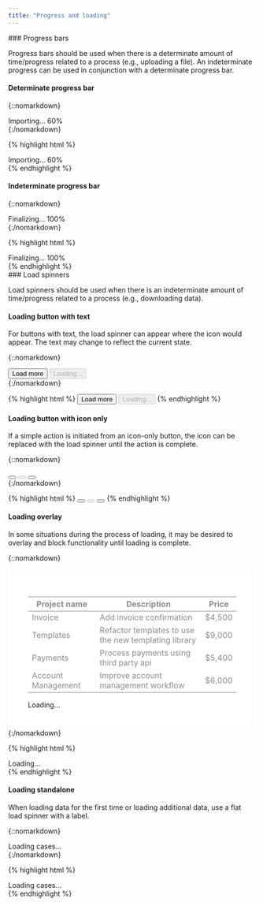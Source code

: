 ```yaml
---
title: "Progress and loading"
---
```


<div class="pl-pattern">
### Progress bars

Progress bars should be used when there is a determinate amount of time/progress related to a process (e.g., uploading a file). An indeterminate progress can be used in conjunction with a determinate progress bar.

#### Determinate progress bar

{::nomarkdown}
<div class="pl-preview">
<div style="max-width: 200px;">
    <div class="progress-label">
        Importing...
        <span id="exampleProgressBarValue" class="pull-right text-muted">60%</span>
    </div>
    <div class="progress">
      <div id="exampleProgressBar" class="progress-bar" role="progressbar" aria-valuenow="60" aria-valuemin="0" aria-valuemax="100" style="width: 60%;">
      </div>
    </div>
</div>
</div>
{:/nomarkdown}

{% highlight html %}
<div class="progress-labels">
    Importing...
    <span id="exampleProgressBarValue" class="pull-right text-muted">60%</span>
</div>
<div class="progress">
    <div id="exampleProgressBar" class="progress-bar" role="progressbar" aria-valuenow="60" aria-valuemin="0" aria-valuemax="100" style="width: 60%;">
    </div>
</div>
{% endhighlight %}

#### Indeterminate progress bar

{::nomarkdown}
<div class="pl-preview">
<div style="max-width: 200px;">
    <div class="progress-label">
        Finalizing...
        <span id="exampleProgressBarValue" class="pull-right text-muted">100%</span>
    </div>
    <div class="progress">
      <div class="progress-bar progress-bar-striped active" role="progressbar" aria-valuenow="100" aria-valuemin="0" aria-valuemax="100" style="width: 100%;">
      </div>
    </div>
</div>
</div>
{:/nomarkdown}


{% highlight html %}
<div class="progress-label">
    Finalizing...
    <span id="exampleProgressBarValue" class="pull-right text-muted">100%</span>
</div>
<div class="progress">
    <div class="progress-bar progress-bar-striped active" role="progressbar" aria-valuenow="100" aria-valuemin="0" aria-valuemax="100" style="width: 100%;">
    </div>
</div>
{% endhighlight %}
</div>

<div class="pl-pattern">
### Load spinners

Load spinners should be used when there is an indeterminate amount of time/progress related to a process (e.g., downloading data).

#### Loading button with text
For buttons with text, the load spinner can appear where the icon would appear. The text may change to reflect the current state.

{::nomarkdown}
<div class="pl-preview">
<button class="btn btn-default">Load more</button>
<button class="btn btn-default" disabled><i class="loading-icon"></i> Loading...</button>
</div>
{:/nomarkdown}

{% highlight html %}
<button class="btn btn-default">Load more</button>
<button class="btn btn-default" disabled><i class="loading-icon"></i> Loading...</button>
{% endhighlight %}

#### Loading button with icon only
If a simple action is initiated from an icon-only button, the icon can be replaced with the load spinner until the action is complete.

{::nomarkdown}
<div class="pl-preview">
<button class="btn btn-default btn-icon-only"><i class="icon icon-bookmark"></i></button>
<button class="btn btn-default btn-icon-only loading-background" disabled><i style="visibility: hidden;" class="icon icon-star-o"></i></button>
<button class="btn btn-default btn-icon-only"><i class="icon icon-clipboard"></i></button>
</div>
{:/nomarkdown}

{% highlight html %}
<button class="btn btn-default btn-icon-only"><i class="icon icon-bookmark"></i></button>
<button class="btn btn-default btn-icon-only loading-background" disabled><i style="visibility: hidden;" class="icon icon-star-o"></i></button>
<button class="btn btn-default btn-icon-only"><i class="icon icon-clipboard"></i></button>
{% endhighlight %}

#### Loading overlay
In some situations during the process of loading, it may be desired to overlay and block functionality until loading is complete.

{::nomarkdown}
<div class="pl-preview">
<div style="position: relative; padding: 40px; background: #fff;">
    <table class="table table-inverse" style="opacity: .5;">
        <thead>
            <tr>
                <th>Project name</th>
                <th>Description</th>
                <th>Price</th>
            </tr>
        </thead>
        <tbody>
            <tr>
                <td>Invoice</td>
                <td><span >Add invoice confirmation</span></td>
                <td><span >$4,500</span></td>
            </tr>
            <tr>
                <td>Templates</td>
                <td><span >Refactor templates to use the new templating library</span></td>
                <td><span >$9,000</span></td>
            </tr>
            <tr>
                <td>Payments</td>
                <td><span >Process payments using third party api</span></td>
                <td><span >$5,400</span></td>
            </tr>
            <tr>
                <td>Account Management</td>
                <td><span >Improve account management workflow</span></td>
                <td><span >$6,000</span></td>
            </tr>
        </tbody>
    </table>
    <div class="loading-overlay">
        <i class="loading-icon"></i><div>Loading...</div>
    </div>
</div>
</div>
{:/nomarkdown}

{% highlight html %}
<div class="loading-overlay">
    <i class="loading-icon"></i><div>Loading...</div>
</div>
{% endhighlight %}


#### Loading standalone
When loading data for the first time or loading additional data, use a flat load spinner with a label.

{::nomarkdown}
<div class="pl-preview">
<div class="loading">
    <i class="loading-icon"></i>
</div>
<div class="text-center text-muted">Loading cases...</div>
</div>
{:/nomarkdown}

{% highlight html %}
<div class="loading">
    <i class="loading-icon"></i>
</div>
<div class="text-center text-muted">Loading cases...</div>
{% endhighlight %}

</div>
